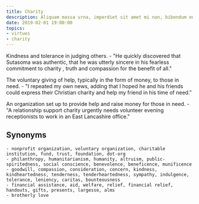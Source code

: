 ```yaml
---
title: Charity
description: Aliquam massa urna, imperdiet sit amet mi non, bibendum euismod est.
date: 2019-02-01 19:00:00
topics: 
- virtues
- charity
---
```


Kindness and tolerance in judging others.
	- "He quickly discovered that Sutasoma was authentic, that he was utterly sincere in his fearless commitment to charity , truth and compassion for the benefit of all."

The voluntary giving of help, typically in the form of money, to those in need.
	- "I repeated my own news, adding that I hoped he and his friends could express their Christian charity and help my friend in his time of need."

An organization set up to provide help and raise money for those in need.
	- "A relationship support charity urgently needs volunteer evening receptionists to work in an East Lancashire office."

## Synonyms
	- nonprofit organization, voluntary organization, charitable institution, fund, trust, foundation, dot-org
	- philanthropy, humanitarianism, humanity, altruism, public-spiritedness, social conscience, benevolence, beneficence, munificence
	- goodwill, compassion, consideration, concern, kindness, kindheartedness, tenderness, tenderheartedness, sympathy, indulgence, tolerance, leniency, caritas, bounteousness
	- financial assistance, aid, welfare, relief, financial relief, handouts, gifts, presents, largesse, alms
	- brotherly love


